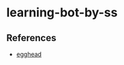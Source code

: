 # learning-bot-by-ss

## References

- [egghead](https://egghead.io/lessons/node-js-set-up-a-basic-twitter-bot-with-twit-js)

